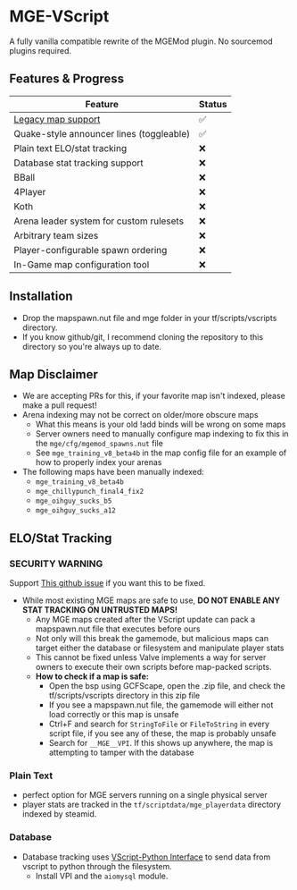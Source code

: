 # MGE-VScript
A fully vanilla compatible rewrite of the MGEMod plugin.  No sourcemod plugins required.

## Features & Progress

| Feature | Status |
|---------|--------|
| [Legacy map support](https://github.com/sapphonie/MGEMod/blob/master/addons/sourcemod/configs/mgemod_spawns.cfg) | ✅ |
| Quake-style announcer lines (toggleable) | ✅ |
| Plain text ELO/stat tracking | ❌ |
| Database stat tracking support | ❌ |
| BBall | ❌ |
| 4Player | ❌ |
| Koth | ❌ |
| Arena leader system for custom rulesets | ❌ |
| Arbitrary team sizes | ❌ |
| Player-configurable spawn ordering | ❌ |
| In-Game map configuration tool | ❌ |

## Installation
- Drop the mapspawn.nut file and mge folder in your tf/scripts/vscripts directory.
- If you know github/git, I recommend cloning the repository to this directory so you're always up to date.

## Map Disclaimer
- We are accepting PRs for this, if your favorite map isn't indexed, please make a pull request!
- Arena indexing may not be correct on older/more obscure maps
    - What this means is your old !add binds will be wrong on some maps
    - Server owners need to manually configure map indexing to fix this in the `mge/cfg/mgemod_spawns.nut` file
    - See `mge_training_v8_beta4b` in the map config file for an example of how to properly index your arenas
- The following maps have been manually indexed:
    - `mge_training_v8_beta4b`
    - `mge_chillypunch_final4_fix2`
    - `mge_oihguy_sucks_b5`
    - `mge_oihguy_sucks_a12`

## ELO/Stat Tracking
### SECURITY WARNING
Support [This github issue](https://github.com/ValveSoftware/Source-1-Games/issues/6356) if you want this to be fixed.
- While most existing MGE maps are safe to use, **DO NOT ENABLE ANY STAT TRACKING ON UNTRUSTED MAPS!**
    - Any MGE maps created after the VScript update can pack a mapspawn.nut file that executes before ours
    - Not only will this break the gamemode, but malicious maps can target either the database or filesystem and manipulate player stats
    - This cannot be fixed unless Valve implements a way for server owners to execute their own scripts before map-packed scripts.
    - **How to check if a map is safe:**
        - Open the bsp using GCFScape, open the .zip file, and check the tf/scripts/vscripts directory in this zip file
        - If you see a mapspawn.nut file, the gamemode will either not load correctly or this map is unsafe
        - Ctrl+F and search for `StringToFile` or `FileToString` in every script file, if you see any of these, the map is probably unsafe
        - Search for `__MGE__VPI`.  If this shows up anywhere, the map is attempting to tamper with the database 

### Plain Text
- perfect option for MGE servers running on a single physical server
- player stats are tracked in the `tf/scriptdata/mge_playerdata` directory indexed by steamid.

### Database
- Database tracking uses [VScript-Python Interface](https://github.com/potato-tf/VPI) to send data from vscript to python through the filesystem.
    - Install VPI and the `aiomysql` module.
